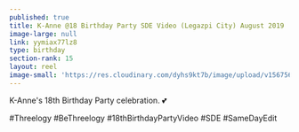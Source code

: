 ```yaml
---
published: true
title: K-Anne @18 Birthday Party SDE Video (Legazpi City) August 2019
image-large: null
link: yymiax77lz8
type: birthday
section-rank: 15
layout: reel
image-small: 'https://res.cloudinary.com/dyhs9kt7b/image/upload/v1567561412/IMG_9357.jpg'
---
```

K-Anne's 18th Birthday Party celebration. 💕

#Threelogy #BeThreelogy #18thBirthdayPartyVideo #SDE #SameDayEdit
